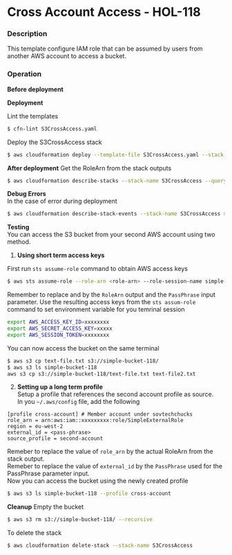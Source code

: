 # Cross Account Access - HOL-118

### Description

This template configure IAM role that can be assumed by users from another AWS account to access a bucket.

### Operation

**Before deployment**

**Deployment**

Lint the templates

```bash
$ cfn-lint S3CrossAccess.yaml
```

Deploy the S3CrossAccess stack

```bash
$ aws cloudformation deploy --template-file S3CrossAccess.yaml --stack-name S3CrossAccess --capabilities CAPABILITY_NAMED_IAM --parameter-overrides file://secret-parameters.json
```

**After deployment**
Get the RoleArn from the stack outputs

```bash
$ aws cloudformation describe-stacks --stack-name S3CrossAccess --query "Stacks[0].Outputs" --no-cli-pager
```

**Debug Errors**  
In the case of error during deployment

```bash
$ aws cloudformation describe-stack-events --stack-name S3CrossAccess > events.json
```

**Testing**  
You can access the S3 bucket from your second AWS account using two method.

1. **Using short term access keys**

First run `sts assume-role` command to obtain AWS access keys

```bash
$ aws sts assume-role --role-arn <role-arn> --role-session-name simple-session --external-id <pass-phrase> --profile second-account
```

Remember to replace <role-arn> and <pass-phrase> by the `RoleArn` output and the `PassPhrase` input parameter.
Use the resulting access keys from the `sts assum-role` command to set environment variable for you temrinal session

```bash
export AWS_ACCESS_KEY_ID=xxxxxxxx
export AWS_SECRET_ACCESS_KEY=xxxxx
export AWS_SESSION_TOKEN=xxxxxxxx
```

You can now access the bucket on the same terminal

```bash
$ aws s3 cp text-file.txt s3://simple-bucket-118/
$ aws s3 ls simple-bucket-118
aws s3 cp s3://simple-bucket-118/text-file.txt text-file2.txt
```

2. **Setting up a long term profile**  
   Setup a profile that references the second account profile as source.  
   In you `~/.aws/config` file, add the following

```config
[profile cross-account] # Member account under sovtechchucks
role_arn = arn:aws:iam::xxxxxxxxx:role/SimpleExternalRole
region = eu-west-2
external_id = <pass-phrase>
source_profile = second-account
```

Remeber to replace the value of `role_arn` by the actual RoleArn from the stack output.  
Remeber to replace the value of `external_id` by the `PassPhrase` used for the PassPhrase parameter input.  
Now you can access the bucket using the newly created profile

```bash
$ aws s3 ls simple-bucket-118 --profile cross-account
```

**Cleanup**
Empty the bucket

```bash
$ aws s3 rm s3://simple-bucket-118/ --recursive
```

To delete the stack

```bash
$ aws cloudformation delete-stack --stack-name S3CrossAccess
```
